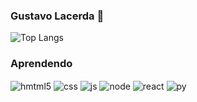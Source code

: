 ### Gustavo Lacerda 🎸
![Top Langs](https://github-readme-stats.vercel.app/api/top-langs/?username=anuraghazra&hide_progress=true)
### Aprendendo
<div>
  <img align="center" alt="hmtml5" src="https://img.shields.io/badge/HTML5-E34F26?style=for-the-badge&logo=html5&logoColor=white">
  <img align="center" alt="css" src="https://img.shields.io/badge/CSS3-1572B6?style=for-the-badge&logo=css3&logoColor=white">
  <img align="center" alt="js" src="https://img.shields.io/badge/JavaScript-F7DF1E?style=for-the-badge&logo=javascript&logoColor=black">
  <img align="center" alt="node" src="https://img.shields.io/badge/Node.js-43853D?style=for-the-badge&logo=node.js&logoColor=white">
  <img align="center" alt="react" src="https://img.shields.io/badge/React-20232A?style=for-the-badge&logo=react&logoColor=61DAFB">
  <img align="center" alt="py" src="https://img.shields.io/badge/Python-3776AB?style=for-the-badge&logo=python&logoColor=white">
</div> <br>







 
